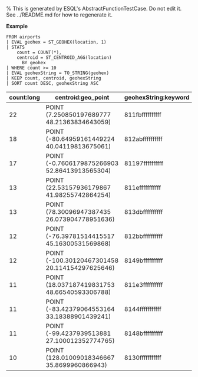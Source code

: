 % This is generated by ESQL's AbstractFunctionTestCase. Do not edit it. See ../README.md for how to regenerate it.

**Example**

```esql
FROM airports
| EVAL geohex = ST_GEOHEX(location, 1)
| STATS
    count = COUNT(*),
    centroid = ST_CENTROID_AGG(location)
      BY geohex
| WHERE count >= 10
| EVAL geohexString = TO_STRING(geohex)
| KEEP count, centroid, geohexString
| SORT count DESC, geohexString ASC
```

| count:long | centroid:geo_point | geohexString:keyword |
| --- | --- | --- |
| 22 | POINT (7.250850197689777 48.21363834643059) | 811fbffffffffff |
| 18 | POINT (-80.64959161449224 40.04119813675061) | 812abffffffffff |
| 17 | POINT (-0.7606179875266903 52.86413913565304) | 81197ffffffffff |
| 13 | POINT (22.53157936179867 41.98255742864254) | 811efffffffffff |
| 13 | POINT (78.30096947387435 26.073904778951636) | 813dbffffffffff |
| 12 | POINT (-76.39781514415517 45.16300531569868) | 812bbffffffffff |
| 12 | POINT (-100.30120467301458 20.114154297625646) | 8149bffffffffff |
| 11 | POINT (18.037187419831753 48.66540593306788) | 811e3ffffffffff |
| 11 | POINT (-83.42379064553164 33.18388901439241) | 8144fffffffffff |
| 11 | POINT (-99.4237939513881 27.100012352774765) | 8148bffffffffff |
| 10 | POINT (128.01009018346667 35.8699960866943) | 8130fffffffffff |


